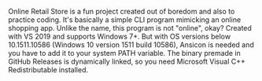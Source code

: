 Online Retail Store is a fun project created out of boredom and also to practice coding. It's basically a simple CLI program mimicking an online shopping app. Unlike the name, this program is not "online", okay?
Created with VS 2019 and supports Windows 7+. But with OS versions below 10.1511.10586 (Windows 10 version 1511 build 10586), Ansicon is needed and you have to add it to your system PATH variable.
The binary premade in GitHub Releases is dynamically linked, so you need Microsoft Visual C++ Redistributable installed.

